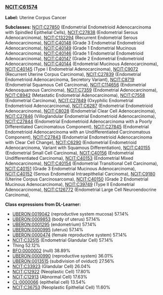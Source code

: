 
### [NCIT:C61574](http://purl.obolibrary.org/obo/NCIT_C61574)
**Label:** Uterine Corpus Cancer

**Subclasses:** [NCIT:C27850](http://purl.obolibrary.org/obo/NCIT_C27850) (Endometrial Endometrioid Adenocarcinoma with Spindled Epithelial Cells), [NCIT:C27838](http://purl.obolibrary.org/obo/NCIT_C27838) (Endometrial Serous Adenocarcinoma), [NCIT:C132294](http://purl.obolibrary.org/obo/NCIT_C132294) (Recurrent Endometrial Serous Adenocarcinoma), [NCIT:C40148](http://purl.obolibrary.org/obo/NCIT_C40148) (Grade 3 Endometrial Endometrioid Adenocarcinoma), [NCIT:C40149](http://purl.obolibrary.org/obo/NCIT_C40149) (Grade 1 Endometrial Mucinous Adenocarcinoma), [NCIT:C40146](http://purl.obolibrary.org/obo/NCIT_C40146) (Grade 1 Endometrial Endometrioid Adenocarcinoma), [NCIT:C40147](http://purl.obolibrary.org/obo/NCIT_C40147) (Grade 2 Endometrial Endometrioid Adenocarcinoma), [NCIT:C40144](http://purl.obolibrary.org/obo/NCIT_C40144) (Endometrial Mucinous Adenocarcinoma), [NCIT:C40145](http://purl.obolibrary.org/obo/NCIT_C40145) (Type I Endometrial Adenocarcinoma), [NCIT:C9072](http://purl.obolibrary.org/obo/NCIT_C9072) (Recurrent Uterine Corpus Carcinoma), [NCIT:C27839](http://purl.obolibrary.org/obo/NCIT_C27839) (Endometrial Endometrioid Adenocarcinoma, Secretory Variant), [NCIT:C8719](http://purl.obolibrary.org/obo/NCIT_C8719) (Endometrial Squamous Cell Carcinoma), [NCIT:C114656](http://purl.obolibrary.org/obo/NCIT_C114656) (Endometrial Adenosquamous Carcinoma), [NCIT:C7359](http://purl.obolibrary.org/obo/NCIT_C7359) (Endometrial Adenocarcinoma), [NCIT:C8942](http://purl.obolibrary.org/obo/NCIT_C8942) (Metastatic Endometrial Adenocarcinoma), [NCIT:C7558](http://purl.obolibrary.org/obo/NCIT_C7558) (Endometrial Carcinoma), [NCIT:C27849](http://purl.obolibrary.org/obo/NCIT_C27849) (Oxyphilic Endometrial Endometrioid Adenocarcinoma), [NCIT:C6287](http://purl.obolibrary.org/obo/NCIT_C6287) (Endometrial Endometrioid Adenocarcinoma), [NCIT:C8028](http://purl.obolibrary.org/obo/NCIT_C8028) (Endometrial Clear Cell Adenocarcinoma), [NCIT:C27846](http://purl.obolibrary.org/obo/NCIT_C27846) (Villoglandular Endometrial Endometrioid Adenocarcinoma), [NCIT:C27844](http://purl.obolibrary.org/obo/NCIT_C27844) (Endometrial Endometrioid Adenocarcinoma with a Poorly Differentiated Carcinomatous Component), [NCIT:C27845](http://purl.obolibrary.org/obo/NCIT_C27845) (Endometrial Endometrioid Adenocarcinoma with an Undifferentiated Carcinomatous Component), [NCIT:C27843](http://purl.obolibrary.org/obo/NCIT_C27843) (Endometrial Endometrioid Adenocarcinoma with Clear Cell Change), [NCIT:C6290](http://purl.obolibrary.org/obo/NCIT_C6290) (Endometrial Endometrioid Adenocarcinoma, Variant with Squamous Differentiation), [NCIT:C40155](http://purl.obolibrary.org/obo/NCIT_C40155) (Endometrial Small Cell Carcinoma), [NCIT:C40156](http://purl.obolibrary.org/obo/NCIT_C40156) (Endometrial Undifferentiated Carcinoma), [NCIT:C40153](http://purl.obolibrary.org/obo/NCIT_C40153) (Endometrial Mixed Adenocarcinoma), [NCIT:C40154](http://purl.obolibrary.org/obo/NCIT_C40154) (Endometrial Transitional Cell Carcinoma), [NCIT:C40151](http://purl.obolibrary.org/obo/NCIT_C40151) (Grade 3 Endometrial Mucinous Adenocarcinoma), [NCIT:C40152](http://purl.obolibrary.org/obo/NCIT_C40152) (Serous Endometrial Intraepithelial Carcinoma), [NCIT:C9180](http://purl.obolibrary.org/obo/NCIT_C9180) (Uterine Corpus Carcinosarcoma), [NCIT:C40150](http://purl.obolibrary.org/obo/NCIT_C40150) (Grade 2 Endometrial Mucinous Adenocarcinoma), [NCIT:C39749](http://purl.obolibrary.org/obo/NCIT_C39749) (Type II Endometrial Adenocarcinoma), [NCIT:C126772](http://purl.obolibrary.org/obo/NCIT_C126772) (Endometrial Large Cell Neuroendocrine Carcinoma), 

**Class expressions from DL-Learner:**

- [UBERON:0019042](http://purl.obolibrary.org/obo/UBERON_0019042) (reproductive system mucosa) 57.14%
- [UBERON:0009853](http://purl.obolibrary.org/obo/UBERON_0009853) (body of uterus) 57.14%
- [UBERON:0001295](http://purl.obolibrary.org/obo/UBERON_0001295) (endometrium) 57.14%
- [UBERON:0000995](http://purl.obolibrary.org/obo/UBERON_0000995) (uterus) 57.14%
- [UBERON:0000474](http://purl.obolibrary.org/obo/UBERON_0000474) (female reproductive system) 57.14%
- [NCIT:C32515](http://purl.obolibrary.org/obo/NCIT_C32515) (Endometrial Glandular Cell) 57.14%
- Thing 52.12%
- [BFO:0000002](http://purl.obolibrary.org/obo/BFO_0000002) (null) 38.89%
- [UBERON:0000990](http://purl.obolibrary.org/obo/UBERON_0000990) (reproductive system) 36.01%
- [UBERON:0013515](http://purl.obolibrary.org/obo/UBERON_0013515) (subdivision of oviduct) 27.56%
- [NCIT:C33923](http://purl.obolibrary.org/obo/NCIT_C33923) (Glandular Cell) 26.04%
- [NCIT:C12922](http://purl.obolibrary.org/obo/NCIT_C12922) (Neoplastic Cell) 17.80%
- [NCIT:C12913](http://purl.obolibrary.org/obo/NCIT_C12913) (Abnormal Cell) 17.63%
- [CL:0000066](http://purl.obolibrary.org/obo/CL_0000066) (epithelial cell) 13.54%
- [NCIT:C36753](http://purl.obolibrary.org/obo/NCIT_C36753) (Neoplastic Epithelial Cell) 11.60%


